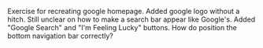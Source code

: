 Exercise for recreating google homepage.
Added google logo without a hitch. Still unclear on how to make a search bar appear like Google's. 
Added "Google Search" and "I'm Feeling Lucky" buttons. 
How do position the bottom navigation bar correctly?